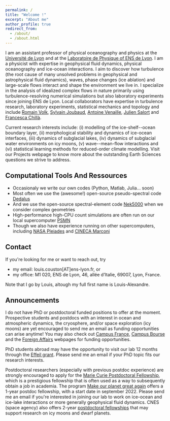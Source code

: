 ```yaml
---
permalink: /
title: "Welcome !"
excerpt: "About me"
author_profile: true
redirect_from: 
  - /about/
  - /about.html
---
```


I am an assistant professor of physical oceanography and physics at the [Université de Lyon](https://fst-physique.univ-lyon1.fr/) and at the [Laboratoire de Physique of ENS de Lyon](http://www.ens-lyon.fr/PHYSIQUE). I am a physicist with expertise in geophysical fluid dynamics, physical oceanography and ice-ocean interactions. I aim to discover how turbulence (the root cause of many unsolved problems in geophysical and astrophysical fluid dynamics), waves, phase changes (ice ablation) and large-scale flows interact and shape the environment we live in. I specialize in the analysis of idealized complex flows in nature primarily using turbulence-resolving numerical simulations but also laboratory experiments since joining ENS de Lyon. Local collaborators have expertise in turbulence research, laboratory experiments, statistical mechanics and topology and include [Romain Volk](http://perso.ens-lyon.fr/romain.volk/), [Sylvain Joubaud](http://perso.ens-lyon.fr/sylvain.joubaud/), [Antoine Venaille](http://perso.ens-lyon.fr/antoine.venaille/), [Julien Salort](https://www.juliensalort.org/en/) and [Francesca Chillà](http://www.ens-lyon.fr/PHYSIQUE/presentation/annuaire/chilla-francesca).

Current research interests include: (i) modelling of the ice-shelf--ocean boundary layer, (ii) morphological stability and dynamics of ice-ocean interfaces, (iii) dynamics of subglacial lakes, (iv) dynamics of subglacial water environments on icy moons, (v) wave--mean-flow interactions and (vi) statistical learning methods for reduced-order climate modelling. Visit our Projects webpage to know more about the outstanding Earth Sciences questions we strive to address. 



Computational Tools And Ressources
------
* Occasionaly we write our own codes (Python, Matlab, Julia... soon)
* Most often we use the (awesome!) open-source pseudo-spectral code [Dedalus](https://dedalus-project.org/)
* And we use the open-source spectral-element code [Nek5000](https://nek5000.mcs.anl.gov/) when we consider complex geometries
* High-performance high-CPU count simulations are often run on our local supercomputer [PSMN](http://www.ens-lyon.fr/PSMN/doku.php)
* Though we also have experience running on other supercomputers, including [NASA Pleiades](https://www.nas.nasa.gov/hecc/resources/pleiades.html) and [CINECA Marconi](https://www.hpc.cineca.it/hardware/marconi)

Contact
------
If you're looking for me or want to reach out, try
* my email: louis.couston[AT]ens-lyon.fr, or 
* my office: M1 020, ENS de Lyon, 46, allée d’Italie, 69007, Lyon, France. 

Note that I go by Louis, altough my full first name is Louis-Alexandre.

Announcements
------
I do not have PhD or postdoctoral funded positions to offer at the moment.
Prospective students and postdocs with an interest in ocean and atmospheric dynamics, the cryosphere, and/or space exploration (icy moons) are yet encouraged to send me an email as funding opportunities can arise anytime! You may also check out [Campus France](https://www.campusfrance.org/en), [Campus Bourse](https://campusbourses.campusfrance.org/#/catalog) and the [Foreign Affairs](https://www.diplomatie.gouv.fr/fr/venir-en-france/etudier-en-france/financer-son-projet-d-etudes-en-france/) webpages for funding opportunities.

PhD students abroad may have the opportunity to visit our lab 12 months through the [Effeil grant](https://www.diplomatie.gouv.fr/fr/venir-en-france/etudier-en-france/financer-son-projet-d-etudes-en-france/). Please send me an email if your PhD topic fits our research interests.

Postdoctoral researchers (especially with previous postdoc experience) are strongly encouraged to apply for the [Marie Curie Postdoctoral Fellowship](https://ec.europa.eu/research/mariecurieactions/actions/postdoctoral-fellowships), which is a prestigious fellowship that is often used as a way to subsequently obtain a job in academia. The program [Make our planet great again](https://www.campusfrance.org/en/mopga-make-our-planet-great-again-funding-programs) offers a 1-year postdoc fellowship, with a start date in september 2022. Please send me an email if you're interested in joining our lab to work on ice-ocean and ice-lake interactions or more generally geophysical fluid dynamics. CNES (space agency) also offers 2-year [postdoctoral fellowships](https://cnes.fr/en/web/CNES-en/7430-research-grants.php) that may support research on icy moons and dwarf planets. 




<!-- ![Graphical abstract of our last paper](/images/graphical_abstract.jpg) -->


